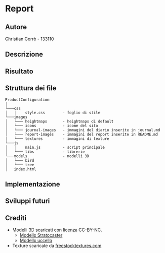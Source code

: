 # Report

## Autore
Christian Corrò - 133110

## Descrizione

## Risultato

## Struttura dei file
```
ProductConfiguration 
│
└───css                     
│   │    style.css        - foglio di stile
└───images
│   └─── heightmaps       - heightmaps di default              
│   └─── icons            - icone del sito      
│   └─── journal-images   - immagini del diario inserite in journal.md
│   └─── report-images    - immagini del report inserite in README.md
|   └─── textures         - immagini di texture
└───js
│   │    main.js          - script principale          
│   └─── libs             - librerie
└───models                - modelli 3D
│   └─── bird
│   └─── tree 
│   index.html             
```

## Implementazione


## Sviluppi futuri


## Crediti
* Modelli 3D scaricati con licenza CC-BY-NC.
    * [Modello Stratocaster](https://evermotion.org/downloads/show/322/fender-stratocaster-3d-model#x)
    * [Modello uccello](https://poly.google.com/view/cTSOEPvVovs)
* Texture scaricate da [freestocktextures.com](https://freestocktextures.com/)
